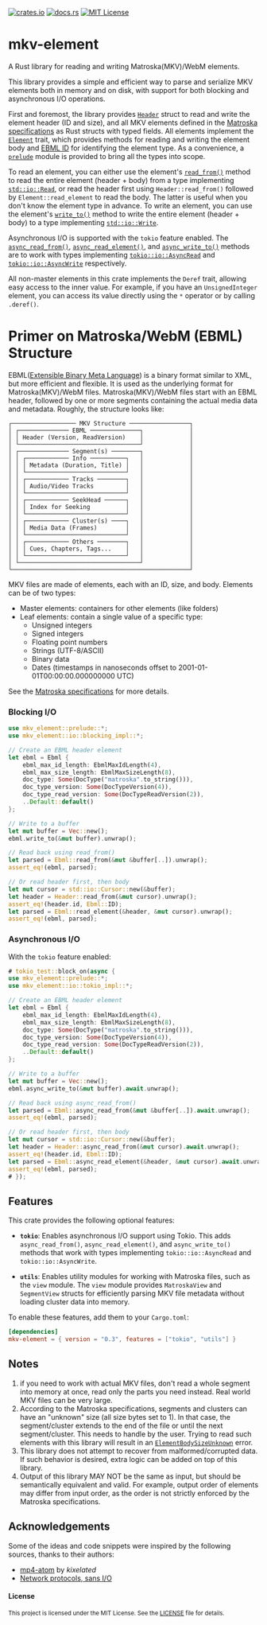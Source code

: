 [![crates.io](https://img.shields.io/crates/v/mkv-element)](https://crates.io/crates/mkv-element)
[![docs.rs](https://img.shields.io/docsrs/mkv-element)](https://docs.rs/mkv-element)
[![MIT License](https://img.shields.io/badge/license-MIT-blue.svg)](./LICENSE)

# mkv-element
A Rust library for reading and writing Matroska(MKV)/WebM elements.

This library provides a simple and efficient way to parse and serialize MKV elements both in memory and on disk, with support for both blocking and asynchronous I/O operations.

First and foremost, the library provides [`Header`](crate::prelude::Header) struct to read and write the element header (ID and size), and all MKV elements defined in the [Matroska specifications] as Rust structs with typed fields. All elements implement the [`Element`](crate::prelude::Element) trait, which provides methods for reading and writing the element body and [EBML ID](crate::prelude::Element::ID) for identifying the element type. As a convenience, a [`prelude`](crate::prelude) module is provided to bring all the types into scope.

To read an element, you can either use the element's [`read_from()`] method to read the entire element (header + body) from a type implementing [`std::io::Read`], or read the header first using `Header::read_from()` followed by `Element::read_element` to read the body. The latter is useful when you don't know the element type in advance. To write an element, you can use the element's [`write_to()`] method to write the entire element (header + body) to a type implementing [`std::io::Write`].

Asynchronous I/O is supported with the `tokio` feature enabled. The [`async_read_from()`], [`async_read_element()`], and [`async_write_to()`] methods are to work with types implementing [`tokio::io::AsyncRead`] and [`tokio::io::AsyncWrite`] respectively.

All non-master elements in this crate implements the `Deref` trait, allowing easy access to the inner value. For example, if you have an `UnsignedInteger` element, you can access its value directly using the `*` operator or by calling `.deref()`.


# Primer on Matroska/WebM (EBML) Structure
EBML([Extensible Binary Meta Language]) is a binary format similar to XML, but more efficient and flexible. It is used as the underlying format for Matroska(MKV)/WebM files. Matroska(MKV)/WebM files start with an EBML header, followed by one or more segments containing the actual media data and metadata.
Roughly, the structure looks like:

``` text
┌────────────────── MKV Structure ─────────────────┐
│ ┌────────────── EBML ──────────────┐             │
│ │ Header (Version, ReadVersion)    │             │
│ └──────────────────────────────────┘             │
│ ┌────────────── Segment(s) ────────┐             │
│ │ ┌──────────── Info ──────────┐   │             │
│ │ │ Metadata (Duration, Title) │   │             │
│ │ └────────────────────────────┘   │             │
│ │ ┌──────────── Tracks ────────┐   │             │
│ │ │ Audio/Video Tracks         │   │             │
│ │ └────────────────────────────┘   │             │
│ │ ┌──────────── SeekHead ──────┐   │             │
│ │ │ Index for Seeking          │   │             │
│ │ └────────────────────────────┘   │             │
│ │ ┌──────────── Cluster(s) ────┐   │             │
│ │ │ Media Data (Frames)        │   │             │
│ │ └────────────────────────────┘   │             │
│ │ ┌──────────── Others ────────┐   │             │
│ │ │ Cues, Chapters, Tags...    │   │             │
│ │ └────────────────────────────┘   │             │
│ └──────────────────────────────────┘             │
└──────────────────────────────────────────────────┘
```

MKV files are made of elements, each with an ID, size, and body. Elements can be of two types:
- Master elements: containers for other elements (like folders)
- Leaf elements: contain a single value of a specific type:
    - Unsigned integers
    - Signed integers
    - Floating point numbers
    - Strings (UTF-8/ASCII)
    - Binary data
    - Dates (timestamps in nanoseconds offset to 2001-01-01T00:00:00.000000000 UTC)

See the [Matroska specifications] for more details.


### Blocking I/O

```rust
use mkv_element::prelude::*;
use mkv_element::io::blocking_impl::*;

// Create an EBML header element
let ebml = Ebml {
    ebml_max_id_length: EbmlMaxIdLength(4),
    ebml_max_size_length: EbmlMaxSizeLength(8),
    doc_type: Some(DocType("matroska".to_string())),
    doc_type_version: Some(DocTypeVersion(4)),
    doc_type_read_version: Some(DocTypeReadVersion(2)),
    ..Default::default()
};

// Write to a buffer
let mut buffer = Vec::new();
ebml.write_to(&mut buffer).unwrap();

// Read back using read_from()
let parsed = Ebml::read_from(&mut &buffer[..]).unwrap();
assert_eq!(ebml, parsed);

// Or read header first, then body
let mut cursor = std::io::Cursor::new(&buffer);
let header = Header::read_from(&mut cursor).unwrap();
assert_eq!(header.id, Ebml::ID);
let parsed = Ebml::read_element(&header, &mut cursor).unwrap();
assert_eq!(ebml, parsed);
```



### Asynchronous I/O

With the `tokio` feature enabled:

```rust
# tokio_test::block_on(async {
use mkv_element::prelude::*;
use mkv_element::io::tokio_impl::*;

// Create an EBML header element
let ebml = Ebml {
    ebml_max_id_length: EbmlMaxIdLength(4),
    ebml_max_size_length: EbmlMaxSizeLength(8),
    doc_type: Some(DocType("matroska".to_string())),
    doc_type_version: Some(DocTypeVersion(4)),
    doc_type_read_version: Some(DocTypeReadVersion(2)),
    ..Default::default()
};

// Write to a buffer
let mut buffer = Vec::new();
ebml.async_write_to(&mut buffer).await.unwrap();

// Read back using async_read_from()
let parsed = Ebml::async_read_from(&mut &buffer[..]).await.unwrap();
assert_eq!(ebml, parsed);

// Or read header first, then body
let mut cursor = std::io::Cursor::new(&buffer);
let header = Header::async_read_from(&mut cursor).await.unwrap();
assert_eq!(header.id, Ebml::ID);
let parsed = Ebml::async_read_element(&header, &mut cursor).await.unwrap();
assert_eq!(ebml, parsed);
# });
```

## Features

This crate provides the following optional features:

- **`tokio`**: Enables asynchronous I/O support using Tokio. This adds `async_read_from()`, `async_read_element()`, and `async_write_to()` methods that work with types implementing `tokio::io::AsyncRead` and `tokio::io::AsyncWrite`.

- **`utils`**: Enables utility modules for working with Matroska files, such as the `view` module. The `view` module provides `MatroskaView` and `SegmentView` structs for efficiently parsing MKV file metadata without loading cluster data into memory.

To enable these features, add them to your `Cargo.toml`:

```toml
[dependencies]
mkv-element = { version = "0.3", features = ["tokio", "utils"] }
```

## Notes
1. if you need to work with actual MKV files, don't read a whole segment into memory at once, read only the parts you need instead. Real world MKV files can be very large.
2. According to the Matroska specifications, segments and clusters can have an "unknown" size (all size bytes set to 1). In that case, the segment/cluster extends to the end of the file or until the next segment/cluster. This needs to handle by the user. Trying to read such elements with this library will result in an [`ElementBodySizeUnknown`](crate::Error::ElementBodySizeUnknown) error.
3. This library does not attempt to recover from malformed/corrupted data. If such behavior is desired, extra logic can be added on top of this library.
4. Output of this library MAY NOT be the same as input, but should be semantically equivalent and valid. For example, output order of elements may differ from input order, as the order is not strictly enforced by the Matroska specifications.


## Acknowledgements
Some of the ideas and code snippets were inspired by the following sources, thanks to their authors:
- [mp4-atom](https://github.com/kixelated/mp4-atom) by *kixelated*
- [Network protocols, sans I/O](https://sans-io.readthedocs.io/)

#### License
<sup>
This project is licensed under the MIT License.
See the <a href="LICENSE">LICENSE</a> file for details.
</sup>



[Matroska specifications]: https://www.matroska.org/technical/specs/index.html
[`read_from()`]: crate::io::blocking_impl::ReadFrom::read_from
[`write_to()`]: crate::io::blocking_impl::WriteTo::write_to
[`async_read_from()`]: crate::io::tokio_impl::AsyncReadFrom::async_read_from
[`async_read_element()`]: crate::io::tokio_impl::AsyncReadElement::async_read_element
[`async_write_to()`]: crate::io::tokio_impl::AsyncWriteTo::async_write_to
[Extensible Binary Meta Language]: https://en.wikipedia.org/wiki/Extensible_Binary_Meta_Language
[`std::io::Read`]: std::io::Read
[`std::io::Write`]: std::io::Write
[`tokio::io::AsyncRead`]: tokio::io::AsyncRead
[`tokio::io::AsyncWrite`]: tokio::io::AsyncWrite